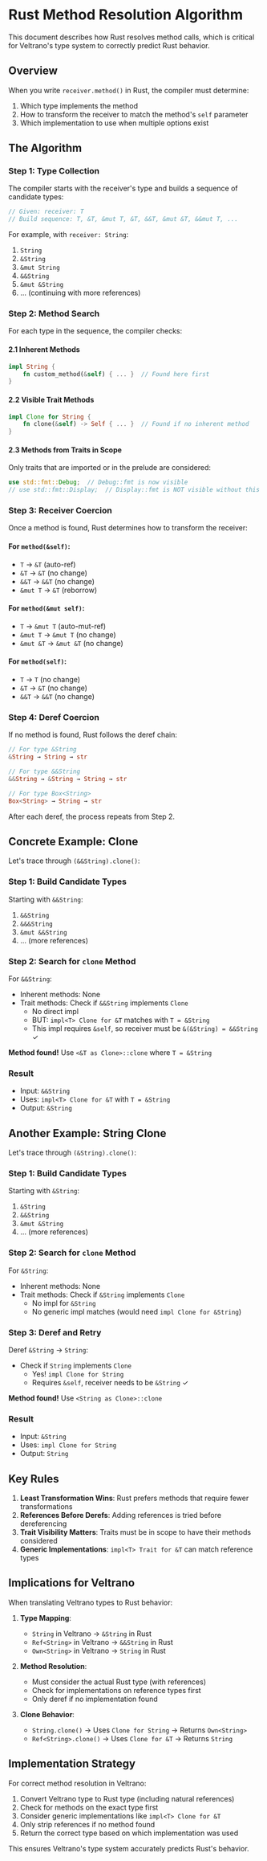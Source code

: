 # Rust Method Resolution Algorithm

This document describes how Rust resolves method calls, which is critical for Veltrano's type system to correctly predict Rust behavior.

## Overview

When you write `receiver.method()` in Rust, the compiler must determine:
1. Which type implements the method
2. How to transform the receiver to match the method's `self` parameter
3. Which implementation to use when multiple options exist

## The Algorithm

### Step 1: Type Collection

The compiler starts with the receiver's type and builds a sequence of candidate types:

```rust
// Given: receiver: T
// Build sequence: T, &T, &mut T, &T, &&T, &mut &T, &&mut T, ...
```

For example, with `receiver: String`:
1. `String`
2. `&String` 
3. `&mut String`
4. `&&String`
5. `&mut &String`
6. ... (continuing with more references)

### Step 2: Method Search

For each type in the sequence, the compiler checks:

#### 2.1 Inherent Methods
```rust
impl String {
    fn custom_method(&self) { ... }  // Found here first
}
```

#### 2.2 Visible Trait Methods
```rust
impl Clone for String {
    fn clone(&self) -> Self { ... }  // Found if no inherent method
}
```

#### 2.3 Methods from Traits in Scope
Only traits that are imported or in the prelude are considered:
```rust
use std::fmt::Debug;  // Debug::fmt is now visible
// use std::fmt::Display;  // Display::fmt is NOT visible without this
```

### Step 3: Receiver Coercion

Once a method is found, Rust determines how to transform the receiver:

#### For `method(&self)`:
- `T` → `&T` (auto-ref)
- `&T` → `&T` (no change)
- `&&T` → `&&T` (no change)
- `&mut T` → `&T` (reborrow)

#### For `method(&mut self)`:
- `T` → `&mut T` (auto-mut-ref)
- `&mut T` → `&mut T` (no change)
- `&mut &T` → `&mut &T` (no change)

#### For `method(self)`:
- `T` → `T` (no change)
- `&T` → `&T` (no change)
- `&&T` → `&&T` (no change)

### Step 4: Deref Coercion

If no method is found, Rust follows the deref chain:

```rust
// For type &String
&String → String → str

// For type &&String  
&&String → &String → String → str

// For type Box<String>
Box<String> → String → str
```

After each deref, the process repeats from Step 2.

## Concrete Example: Clone

Let's trace through `(&&String).clone()`:

### Step 1: Build Candidate Types
Starting with `&&String`:
1. `&&String`
2. `&&&String`
3. `&mut &&String`
4. ... (more references)

### Step 2: Search for `clone` Method
For `&&String`:
- Inherent methods: None
- Trait methods: Check if `&&String` implements `Clone`
  - No direct impl
  - BUT: `impl<T> Clone for &T` matches with `T = &String`
  - This impl requires `&self`, so receiver must be `&(&String) = &&String` ✓

**Method found!** Use `<&T as Clone>::clone` where `T = &String`

### Result
- Input: `&&String`
- Uses: `impl<T> Clone for &T` with `T = &String`
- Output: `&String`

## Another Example: String Clone

Let's trace through `(&String).clone()`:

### Step 1: Build Candidate Types
Starting with `&String`:
1. `&String`
2. `&&String`
3. `&mut &String`
4. ... (more references)

### Step 2: Search for `clone` Method
For `&String`:
- Inherent methods: None
- Trait methods: Check if `&String` implements `Clone`
  - No impl for `&String`
  - No generic impl matches (would need `impl Clone for &String`)

### Step 3: Deref and Retry
Deref `&String` → `String`:
- Check if `String` implements `Clone`
  - Yes! `impl Clone for String`
  - Requires `&self`, receiver needs to be `&String` ✓

**Method found!** Use `<String as Clone>::clone`

### Result
- Input: `&String`
- Uses: `impl Clone for String`
- Output: `String`

## Key Rules

1. **Least Transformation Wins**: Rust prefers methods that require fewer transformations
2. **References Before Derefs**: Adding references is tried before dereferencing
3. **Trait Visibility Matters**: Traits must be in scope to have their methods considered
4. **Generic Implementations**: `impl<T> Trait for &T` can match reference types

## Implications for Veltrano

When translating Veltrano types to Rust behavior:

1. **Type Mapping**:
   - `String` in Veltrano → `&String` in Rust
   - `Ref<String>` in Veltrano → `&&String` in Rust
   - `Own<String>` in Veltrano → `String` in Rust

2. **Method Resolution**:
   - Must consider the actual Rust type (with references)
   - Check for implementations on reference types first
   - Only deref if no implementation found

3. **Clone Behavior**:
   - `String.clone()` → Uses `Clone for String` → Returns `Own<String>`
   - `Ref<String>.clone()` → Uses `Clone for &T` → Returns `String`

## Implementation Strategy

For correct method resolution in Veltrano:

1. Convert Veltrano type to Rust type (including natural references)
2. Check for methods on the exact type first
3. Consider generic implementations like `impl<T> Clone for &T`
4. Only strip references if no method found
5. Return the correct type based on which implementation was used

This ensures Veltrano's type system accurately predicts Rust's behavior.
